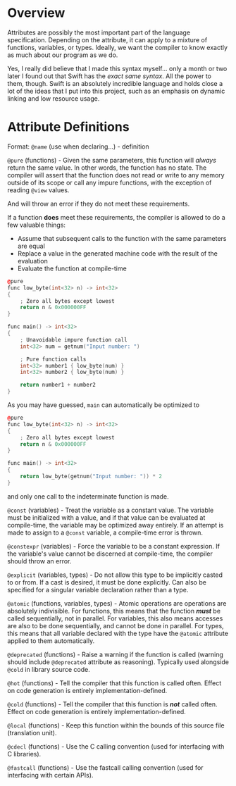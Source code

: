 # Overview
Attributes are possibly the most important part of the language specification. Depending on the attribute, it can apply to a mixture of functions, variables, or types.
Ideally, we want the compiler to know exactly as much about our program as we do.

Yes, I really did believe that I made this syntax myself... only a month or two later I found out that Swift has the *exact same syntax*.
All the power to them, though. Swift is an absolutely incredible language and holds close a lot of the ideas that I put into this project, such as an emphasis on dynamic linking and low resource usage.

# Attribute Definitions
Format: `@name` (use when declaring...) - definition

`@pure` (functions) - Given the same parameters, this function will *always* return the same value. In other words, the function has no state.
The compiler will assert that the function does not read or write to any memory outside of its scope or call any impure functions, with the exception of reading `@view` values.

And will throw an error if they do not meet these requirements.

If a function **does** meet these requirements, the compiler is allowed to do a few valuable things:
- Assume that subsequent calls to the function with the same parameters are equal
- Replace a value in the generated machine code with the result of the evaluation
- Evaluate the function at compile-time

```cpp
@pure
func low_byte(int<32> n) -> int<32>
{
    ; Zero all bytes except lowest
    return n & 0x000000FF
}

func main() -> int<32>
{
    ; Unavoidable impure function call
    int<32> num = getnum("Input number: ")

    ; Pure function calls
    int<32> number1 { low_byte(num) }
    int<32> number2 { low_byte(num) }

    return number1 + number2
}
```
As you may have guessed, `main` can automatically be optimized to
```cpp
@pure
func low_byte(int<32> n) -> int<32>
{
    ; Zero all bytes except lowest
    return n & 0x000000FF
}

func main() -> int<32>
{
    return low_byte(getnum("Input number: ")) * 2
}
```
and only one call to the indeterminate function is made.

`@const` (variables) - Treat the variable as a constant value. The variable must be initialized with a value, and if that value can be evaluated at compile-time, the variable may be optimized away entirely.
If an attempt is made to assign to a `@const` variable, a compile-time error is thrown.

`@constexpr` (variables) - Force the variable to be a constant expression. If the variable's value cannot be discerned at compile-time, the compiler should throw an error.

`@explicit` (variables, types) - Do not allow this type to be implicitly casted to or from. If a cast is desired, it must be done explicitly.
Can also be specified for a singular variable declaration rather than a type.

`@atomic` (functions, variables, types) - Atomic operations are operations are absolutely indivisible. For functions, this means that the function ***must*** be called sequentially, not in parallel.
For variables, this also means accesses are also to be done sequentially, and cannot be done in parallel.
For types, this means that all variable declared with the type have the `@atomic` attribute applied to them automatically.

`@deprecated` (functions) - Raise a warning if the function is called (warning should include `@deprecated` attribute as reasoning). Typically used alongside `@cold` in library source code.

`@hot` (functions) - Tell the compiler that this function is called often. Effect on code generation is entirely implementation-defined.

`@cold` (functions) - Tell the compiler that this function is ***not*** called often. Effect on code generation is entirely implementation-defined.

`@local` (functions) - Keep this function within the bounds of this source file (translation unit).

`@cdecl` (functions) - Use the C calling convention (used for interfacing with C libraries).

`@fastcall` (functions) - Use the fastcall calling convention (used for interfacing with certain APIs).

